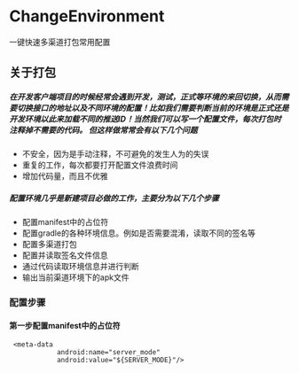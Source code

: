# ChangeEnvironment
一键快速多渠道打包常用配置

## 关于打包

##### 在开发客户端项目的时候经常会遇到开发，测试，正式等环境的来回切换，从而需要切换接口的地址以及不同环境的配置！比如我们需要判断当前的环境是正式还是开发环境以此来加载不同的推送ID！当然我们可以写一个配置文件，每次打包时注释掉不需要的代码。 但这样做常常会有以下几个问题
* 不安全，因为是手动注释，不可避免的发生人为的失误
* 重复的工作，每次都要打开配置文件浪费时间
* 增加代码量，而且不优雅


##### 配置环境几乎是新建项目必做的工作，主要分为以下几个步骤
* 配置manifest中的占位符
* 配置gradle的各种环境信息。例如是否需要混淆，读取不同的签名等
* 配置多渠道打包
* 配置并读取签名文件信息
* 通过代码读取环境信息并进行判断
* 输出当前渠道环境下的apk文件

### 配置步骤
#### 第一步配置manifest中的占位符
```
 <meta-data
            android:name="server_mode"
            android:value="${SERVER_MODE}"/>
```
